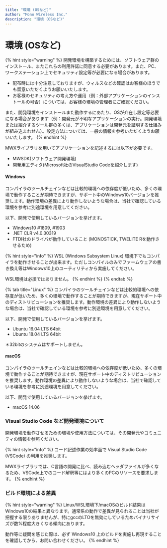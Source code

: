 ```yaml
---
title: "環境 (OSなど)"
author: "Mono Wireless Inc."
description: "環境 (OSなど)"
---
```

# 環境 (OSなど)

{% hint style="warning" %}
開発環境を構築するためには、ソフトウェア群のインストール、またこれらの利用許諾に同意する必要があります。また、PC、ワークステーション上でセキュリティ設定等が必要になる場合があります。

* 配布時には十分注意しておりますが、ウィルスなどの確認はお客様のほうでも留意いただくようお願いいたします。
* お客様のセキュリティの考え方や運用（例：外部アプリケーションのインストールの可否）については、お客様の環境の管理者にご確認ください。

また、開発環境をインストールまた動作するにあたり、OSが介在し設定等必要になる場合があります（例：開発元が不明なアプリケーションの実行。開発環境または紹介するツール群の多くは、アプリケーションは開発元を証明する仕組みが組み込まれせん）。設定方法については、一般の情報を参考いただくようお願いいたします。
{% endhint %}



MWXライブラリを用いてアプリケーションを記述するには以下が必要です。

* MWSDK(ソフトウェア開発環境)
* 開発用エディタ(Microsoft社のVisualStudio Codeを紹介します)

#### Windows
コンパイラのツールチェインなどは比較的環境への依存度が低いため、多くの環境で動作することが期待できますが、サポート中のWindows10バージョンを推奨します。動作環境の差異により動作しないような場合は、当社で確認している環境を参考に別途環境を用意してください。

以下、開発で使用しているバージョンを挙げます。

* Windows10 #1809, #1903
* .NET CLR v4.0.30319
* FTDI社のドライバが動作していること (MONOSTICK, TWELITE Rを動作させるため)



{% hint style="info" %}
WSL (Windows Subsystem Linux) 環境下でもコンパイラを動作させることが出来ます。ただしコンパイルのみでファームウェアの書き換え等はWindows10上のユーティリティから実施してください。

WSL環境は必須ではありません。
{% endhint %}
{% endtab %}

{% tab title="Linux" %}
コンパイラのツールチェインなどは比較的環境への依存度が低いため、多くの環境で動作することが期待できますが、現在サポート中のディストリビューションを推奨します。動作環境の差異により動作しないような場合は、当社で確認している環境を参考に別途環境を用意してください。

以下、開発で使用しているバージョンを挙げます。

* Ubuntu 16.04 LTS 64bit
* Ubuntu 18.04 LTS 64bit

＊32bitのシステムはサポートしません。


#### macOS
コンパイラのツールチェインなどは比較的環境への依存度が低いため、多くの環境で動作することが期待できますが、現在サポート中のディストリビューションを推奨します。動作環境の差異により動作しないような場合は、当社で確認している環境を参考に別途環境を用意してください。

以下、開発で使用しているバージョンを挙げます。

* macOS 14.06



### Visual Studio Code など開発環境について

開発環境を動作させるための環境や使用方法については、その開発元やコミュニティの情報を参照ください。

{% hint style="info" %}
コード記述作業の効率面で Visual Studio Code (VSCode) の利用を推奨します。

MWXライブラリでは、C言語の開発に比べ、読み込むヘッダファイルが多くなるため、VSCode上でのコード解釈等にはより多くのPCのリソースを要求します。
{% endhint %}



### ビルド環境による差異

{% hint style="warning" %}
Linux/WSL環境下/macOSのビルド結果はWindows10の結果と異なります。通常系の動作で差異が見られることは当社が把握する限りありませんが、特にgccのLTOを無効にしているためバイナリサイズが数%程度大きくなる傾向にあります。

動作等に疑問を感じた際は、必ず Windows10 上のビルドを実施し再現することを確認してから、お問い合わせください。
{% endhint %}
